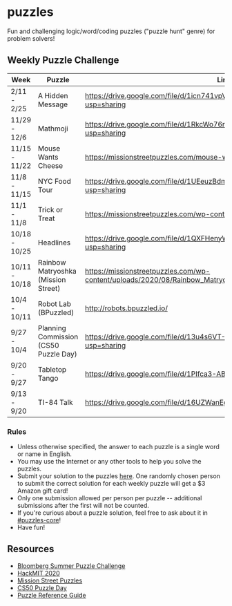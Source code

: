 # puzzles
Fun and challenging logic/word/coding puzzles ("puzzle hunt" genre) for problem solvers!

## Weekly Puzzle Challenge

| Week          | Puzzle | Link | Solution |
|---------------|--------|------|----------|
| 2/11 - 2/25   | A Hidden Message | https://drive.google.com/file/d/1icn741vpV4qgvbV6S2Frhox_Im1xwH3v/view?usp=sharing | |
| 11/29 - 12/6  | Mathmoji | https://drive.google.com/file/d/1RkcWo76rbQjjqG5Ig1Neh4vDyNtxa8CR/view?usp=sharing | DECADE |
| 11/15 - 11/22 | Mouse Wants Cheese | https://missionstreetpuzzles.com/mouse-wants-cheese/ | CHEESE BOUTIQUE |
| 11/8 - 11/15  | NYC Food Tour | https://drive.google.com/file/d/1UEeuzBdmVbE2AdEhQJXqIWNwUAQM8SWM/view?usp=sharing | KATZ |
| 11/1 - 11/8   | Trick or Treat | https://missionstreetpuzzles.com/wp-content/uploads/2020/08/Trick_or_Treat.pdf | GREEN BANK TELESCOPE |
| 10/18 - 10/25 | Headlines | https://drive.google.com/file/d/1QXFHenyWb3KsWWEsnEneQYQC8ri09bgU/view?usp=sharing | CAMP NOU |
| 10/11 - 10/18 | Rainbow Matryoshka (Mission Street) | https://missionstreetpuzzles.com/wp-content/uploads/2020/08/Rainbow_Matryoshka.jpg | CENTENNIAL WHEEL |
| 10/4 - 10/11  | Robot Lab (BPuzzled) | http://robots.bpuzzled.io/ | TREND LINES |
| 9/27 - 10/4   | Planning Commission (CS50 Puzzle Day) | https://drive.google.com/file/d/13u4s6VT-IFrYxtCBq-YZMJRV69EXv8-Z/view?usp=sharing | ALPHA CENTAURI |
| 9/20 - 9/27   | Tabletop Tango | https://drive.google.com/file/d/1PIfca3-ABNM53IQwHn6BbsYenjtQIxMP/view | CHECKMATE |
| 9/13 - 9/20   | TI-84 Talk | https://drive.google.com/file/d/16UZWanEgGKNCsEjsZ4CbFo-mUGkQXglf/view | LEGIBLE |

### Rules
- Unless otherwise specified, the answer to each puzzle is a single word or name in English.
- You may use the Internet or any other tools to help you solve the puzzles.
- Submit your solution to the puzzles [here](https://forms.gle/c5FeVGtJptuWfXWX7). One randomly chosen person to submit the correct solution for each weekly puzzle will get a $3 Amazon gift card!
- Only one submission allowed per person per puzzle -- additional submissions after the first will not be counted.
- If you're curious about a puzzle solution, feel free to ask about it in [#puzzles-core](https://michiganhackers.slack.com/channels/puzzles-core)!
- Have fun!

## Resources
- [Bloomberg Summer Puzzle Challenge](https://puzl.ink/summer)
- [HackMIT 2020](https://command.hackmit.academy/)
- [Mission Street Puzzles](https://missionstreetpuzzles.com/)
- [CS50 Puzzle Day](https://cs50.harvard.edu/college/2020/fall/puzzles/)
- [Puzzle Reference Guide](https://github.com/michiganhackers/puzzles/blob/master/puzzle-reference-guide.pdf)
